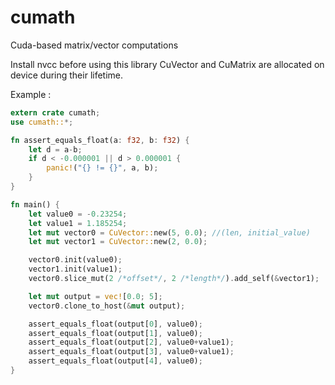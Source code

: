 # cumath
Cuda-based matrix/vector computations

Install nvcc before using this library
CuVector and CuMatrix are allocated on device during their lifetime.


Example :
```rust
extern crate cumath;
use cumath::*;

fn assert_equals_float(a: f32, b: f32) {
    let d = a-b;
    if d < -0.000001 || d > 0.000001 {
        panic!("{} != {}", a, b);
    }
}

fn main() {
    let value0 = -0.23254;
    let value1 = 1.185254;
    let mut vector0 = CuVector::new(5, 0.0); //(len, initial_value)
    let mut vector1 = CuVector::new(2, 0.0);

    vector0.init(value0);
    vector1.init(value1);
    vector0.slice_mut(2 /*offset*/, 2 /*length*/).add_self(&vector1);

    let mut output = vec![0.0; 5];
    vector0.clone_to_host(&mut output);

    assert_equals_float(output[0], value0);
    assert_equals_float(output[1], value0);
    assert_equals_float(output[2], value0+value1);
    assert_equals_float(output[3], value0+value1);
    assert_equals_float(output[4], value0);
}

```
